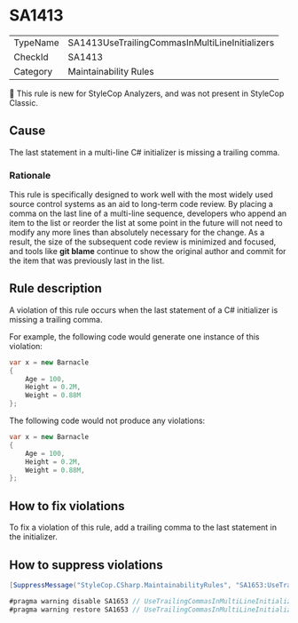 # SA1413

<table>
<tr>
  <td>TypeName</td>
  <td>SA1413UseTrailingCommasInMultiLineInitializers</td>
</tr>
<tr>
  <td>CheckId</td>
  <td>SA1413</td>
</tr>
<tr>
  <td>Category</td>
  <td>Maintainability Rules</td>
</tr>
</table>

:memo: This rule is new for StyleCop Analyzers, and was not present in StyleCop Classic.

## Cause

The last statement in a multi-line C# initializer is missing a trailing comma.

### Rationale

This rule is specifically designed to work well with the most widely used source control systems as an aid to long-term
code review. By placing a comma on the last line of a multi-line sequence, developers who append an item to the list or
reorder the list at some point in the future will not need to modify any more lines than absolutely necessary for the
change. As a result, the size of the subsequent code review is minimized and focused, and tools like **git blame**
continue to show the original author and commit for the item that was previously last in the list.

## Rule description

A violation of this rule occurs when the last statement of a C# initializer is missing a trailing comma.

For example, the following code would generate one instance of this violation:

```csharp
var x = new Barnacle
{
    Age = 100,
    Height = 0.2M,
    Weight = 0.88M
};
```

The following code would not produce any violations:

```csharp
var x = new Barnacle
{
    Age = 100,
    Height = 0.2M,
    Weight = 0.88M,
};
```

## How to fix violations

To fix a violation of this rule, add a trailing comma to the last statement in the initializer.

## How to suppress violations

```csharp
[SuppressMessage("StyleCop.CSharp.MaintainabilityRules", "SA1653:UseTrailingCommasInMultiLineInitializers", Justification = "Reviewed.")]
```

```csharp
#pragma warning disable SA1653 // UseTrailingCommasInMultiLineInitializers
#pragma warning restore SA1653 // UseTrailingCommasInMultiLineInitializers
```
